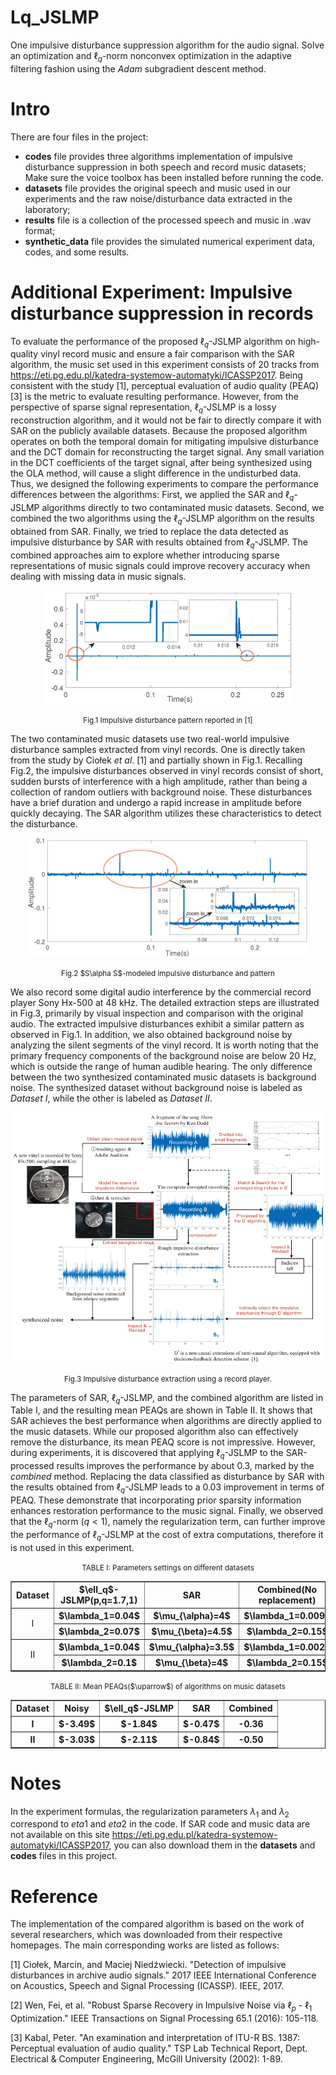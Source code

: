 # Lq_JSLMP
One impulsive disturbance suppression algorithm for the audio signal. 
Solve an optimization and $\ell_q$-norm nonconvex optimization in the adaptive filtering fashion using the *Adam* subgradient descent method.


#  Intro
 There are four files in the project:
 * **codes** file  provides three algorithms implementation of impulsive disturbance suppression in both speech and record music datasets; Make sure the voice toolbox has been installed before running the code.
 * **datasets** file provides the original speech and music used in our experiments and the raw noise/disturbance data extracted in the laboratory; 
 * **results** file is a collection of the processed speech and music in .wav format;
 * **synthetic_data** file provides the simulated numerical experiment data, codes, and some results. 
 # Additional Experiment: Impulsive disturbance suppression in records

To evaluate the performance of the proposed $\ell_q$-JSLMP algorithm on high-quality vinyl record music and ensure a fair comparison with the SAR algorithm, the music set used in this experiment consists of 20 tracks from https://eti.pg.edu.pl/katedra-systemow-automatyki/ICASSP2017. Being consistent with the study [1], perceptual evaluation of audio quality (PEAQ)[3] is the metric to evaluate resulting performance. However, from the perspective of sparse signal representation, $\ell_q$-JSLMP is a lossy reconstruction algorithm, and it would not be fair to directly compare it with SAR on the publicly available datasets. Because the proposed algorithm operates on both the temporal domain for mitigating impulsive disturbance and the DCT domain for reconstructing the target signal. Any small variation in the DCT coefficients of the target signal, after being synthesized using the OLA method, will cause a slight difference in the undisturbed data. Thus, we designed the following experiments to compare the performance differences between the algorithms: First, we applied the SAR and $\ell_q$-JSLMP algorithms directly to two contaminated music datasets. Second, we combined the two algorithms using the $\ell_q$-JSLMP algorithm on the results obtained from SAR. Finally, we tried to replace the data detected as impulsive disturbance by SAR with results obtained from $\ell_q$-JSLMP. The combined approaches aim to explore whether introducing sparse representations of music signals could improve recovery accuracy when dealing with missing data in music signals.

<div align=center>
<img src="https://github.com/minikatty/Lq_JSLMP/blob/main/figures/ImpPaper.png" width="400" >
</div>
<p align="center">
<small>
Fig.1 Impulsive disturbance pattern reported in [1]
</small>
</p>

The two contaminated music datasets use two real-world impulsive disturbance samples extracted from vinyl records. One is directly taken from the study by Ciołek *et al*. [1] and partially shown in Fig.1. Recalling Fig.2, the impulsive disturbances observed in vinyl records consist of short, sudden bursts of interference with a high amplitude, rather than being a collection of random outliers with background noise. These disturbances have a brief duration and undergo a rapid increase in amplitude before quickly decaying. The SAR algorithm utilizes these characteristics to detect the disturbance.

<div align=center>
<img src="https://github.com/minikatty/Lq_JSLMP/blob/main/figures/cracknoiseto.png" width="450" >
</div>
<p align="center">
<small>
Fig.2 $S\alpha S$-modeled impulsive disturbance and pattern
</small>
</p>

We also record some digital audio interference by the commercial record player Sony Hx-500 at 48 kHz. The detailed extraction steps are illustrated in Fig.3, primarily by visual inspection and comparison with the original audio. The extracted impulsive disturbances exhibit a similar pattern as observed in Fig.1. In addition, we also obtained background noise by analyzing the silent segments of the vinyl record. It is worth noting that the primary frequency components of the background noise are below 20 Hz, which is outside the range of human audible hearing. The only difference between the two synthesized contaminated music datasets is background noise. The synthesized dataset without background noise is labeled as *Dataset I*, while the other is labeled as *Dataset II*. 

<div align=center>
<img src="https://github.com/minikatty/Lq_JSLMP/blob/main/figures/Extraction.png" width="500" height="400" >
</div>
<p align="center">
<small>
Fig.3 Impulsive disturbance extraction using a record player.
</small>
</p>

The parameters of SAR, $\ell_q$-JSLMP, and the combined algorithm are listed in Table I, and the resulting mean PEAQs are shown in Table II. It shows that SAR achieves the best performance when algorithms are directly applied to the music datasets. While our proposed algorithm also can effectively remove the disturbance, its mean PEAQ score is not impressive. However, during experiments, it is discovered that applying $\ell_q$-JSLMP to the SAR-processed results improves the performance by about 0.3, marked by the *combined* method. Replacing the data classified as disturbance by SAR with the results obtained from $\ell_q$-JSLMP leads to a 0.03 improvement in terms of PEAQ. These demonstrate that incorporating prior sparsity information enhances restoration performance to the music signal. Finally, we observed that the $\ell_q$-norm ($q<1$), namely the regularization term, can further improve the performance of $\ell_q$-JSLMP at the cost of extra computations, therefore it is not used in this experiment.

<p align="center">
<small>
TABLE I: Parameters settings on different datasets
</small>
</p>
<table border="1" width="500px" cellspacing="10" align="center">
<tr>
  <th align="center"> Dataset </th>
  <th align="center"> $\ell_q$-JSLMP(p,q=1.7,1) </th>
  <th align="center"> SAR </th>
  <th align="center"> Combined(No replacement) </th>	
</tr>
<tr>
  <td rowspan="2" align="center">I</td>
  <th align ="center"> $\lambda_1=0.04$</th>
  <th align ="center"> $\mu_{\alpha}=4$</th>
  <th align ="center"> $\lambda_1=0.009$</th>
</tr>
<tr>
  <th align ="center"> $\lambda_2=0.07$</th>
  <th align ="center"> $\mu_{\beta}=4.5$</th>
  <th align ="center"> $\lambda_2=0.15$</th>
</tr>
<tr>
  <td rowspan="2" align="center">II</td>
  <th align ="center"> $\lambda_1=0.04$</th>
  <th align ="center"> $\mu_{\alpha}=3.5$</th>
  <th align ="center"> $\lambda_1=0.002$</th>
</tr>
<tr>
  <th align ="center"> $\lambda_2=0.1$</th>
  <th align ="center"> $\mu_{\beta}=4$</th>
  <th align ="center"> $\lambda_2=0.15$</th>
</tr>
</table>

<p align="center">
<small>
TABLE II: Mean PEAQs($\uparrow$) of algorithms on music datasets
</small>
</p>
<table border="1" width="500px" cellspacing="10" align="center">
<tr>
  <th align="center"> Dataset </th>
  <th align="center"> Noisy </th>
  <th align="center"> $\ell_q$-JSLMP </th>
  <th align="center"> SAR </th>
  <th align="center"> Combined </th>	
</tr>
<tr>
  <th align ="center"> I </th>
  <th align ="center"> $-3.49$ </th>
  <th align ="center"> $-1.84$ </th>
  <th align ="center"> $-0.47$ </th>
 <th align ="center"> -0.36 </th>
</tr>
 <tr>
  <th align ="center"> II </th>
  <th align ="center"> $-3.03$ </th>
  <th align ="center"> $-2.11$ </th>
  <th align ="center"> $-0.84$ </th>
 <th align ="center"> -0.50 </th>
</tr>
</table>

# Notes
In the experiment formulas, the regularization parameters $\lambda_1$ and $\lambda_2$ correspond to $eta1$ and $eta2$ in the code. If SAR code and music data are not available on this site https://eti.pg.edu.pl/katedra-systemow-automatyki/ICASSP2017, you can also download them in the  **datasets** and **codes** files in this project.
  
# Reference
The implementation of the compared algorithm is based on the work of several researchers, which was downloaded from their respective homepages. The main corresponding works are listed as follows:

[1] Ciołek, Marcin, and Maciej Niedźwiecki. "Detection of impulsive disturbances in archive audio signals." 2017 IEEE International Conference on Acoustics, Speech and Signal Processing (ICASSP). IEEE, 2017.  

[2] Wen, Fei, et al. "Robust Sparse Recovery in Impulsive Noise via $\ell_p$ - $\ell_1$ Optimization." IEEE Transactions on Signal Processing 65.1 (2016): 105-118.

[3] Kabal, Peter. "An examination and interpretation of ITU-R BS. 1387: Perceptual evaluation of audio quality." TSP Lab Technical Report, Dept. Electrical & Computer Engineering, McGill University (2002): 1-89.
